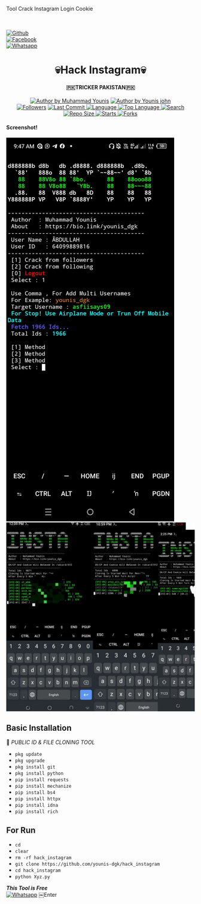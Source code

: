 Tool Crack Instagram Login Cookie

<b></b> </br> <br>[![Github](https://img.shields.io/badge/Github-YOUNIS.XYZ-dimgray?style=flat-square&logo=github)](https://github.com/younis-dgk)<br> [![Facebook](https://img.shields.io/badge/Facebook-Mr.YOUNIS-blue?style=flat-square&logo=facebook)](https://www.facebook.com/YounisDgk)<br> [![Whatsapp](https://img.shields.io/badge/Whatsapp-YOUNIS-deepgreen?style=flat-square&logo=whatsapp)](https://wa.me/+923404708884)

<h1 align="center">
    💀Hack Instagram💀
</h1>
<h4 align="center">
  🇵🇰TRICKER PAKISTAN🇵🇰
</h4>
<p align="center">
<a href="#"><img title="Author by Muhammad Younis" src="https://img.shields.io/badge/Coded%20By-YounisXyz-green?"></a>
<a href="#"><img title="Author by Younis john" src="https://img.shields.io/badge/Code%20-python2.7-blue?"></a>
<br>
<a href="https://github.com/younis-dgk/followers">
<img title="Followers" src="https://img.shields.io/github/followers/younis-dgk?label=Followers&color=blue&style=flat-square"></a>
<a href="https://github.com/younis-dgk/termux-style/stargazers/">
  <a href="https://github.com/younis-dgk/hack_instagram">
    <img alt="Last Commit" src="https://img.shields.io/github/last-commit/younis-dgk/hack_instagram.svg"/>
  </a>
  <a href="https://github.com/younis-dgk/hack_instagram">
    <img alt="Language" src="https://img.shields.io/github/languages/count/younis-dgk/hack_instagram.svg"/>
  </a>
  <a href="https://github.com/younis-dgk/hack_instagram">
    <img alt="Top Language" src="https://img.shields.io/github/languages/top/younis-dgk/hack_instagram.svg"/>
  </a>
  <a href="https://github.com/younis-dgk/hack_instagram">
    <img alt="Search" src="https://img.shields.io/github/search/younis-dgk/Craker/hack_instagram.svg"/>
  </a>
  <a href="https://github.com/younis-dgk/hack_instagram">
    <img alt="Repo Size" src="https://img.shields.io/github/repo-size/younis-dgk/hack_instagram.svg"/>
  </a>
  <a href="https://github.com/younis-dgk/hack_instagram">
    <img alt="Starts" src="https://img.shields.io/github/stars/younis-dgk/hack_instagram.svg"/>
  </a>
  <a href="https://github.com/younis-dgk/hack_instagram">
    <img alt="Forks" src="https://img.shields.io/github/forks/younis-dgk/hack_instagram.svg"/>
  </a>
</div>
<p align="center">

#### Screenshot!
<img src="https://github.com/younis-dgk/hack_instagram/blob/main/Images/Instagram_menu.jpg" />

<img src="https://github.com/younis-dgk/hack_instagram/blob/main/Images/insta_crack.jpg" />


## <b>Basic Installation</b>

🔰 _PUBLIC ID & FILE CLONING TOOL_

- `pkg update`
- `pkg upgrade`
- `pkg install git`
- `pkg install python`
- `pip install requests`
- `pip install mechanize`
- `pip install bs4`
- `pip install httpx`
- `pip install idna`
- `pip install rich`


## <b>For Run</b>

- `cd`
- `clear`
- `rm -rf hack_instagram`
- `git clone https://github.com/younis-dgk/hack_instagram`
- `cd hack_instagram`
- `python Xyz.py`



 ___This Tool is Free___</br>
 [![Whatsapp](https://img.shields.io/badge/Whatsapp-MR.YOUNIS-deepgreen?style=flat-square&logo=whatsapp)](https://wa.me/+923404708884)
￼Enter
